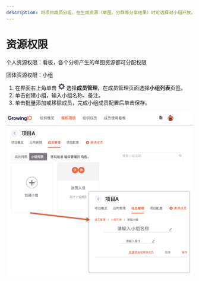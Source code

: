 ```yaml
---
description: 将项目成员分组，在生成资源（单图、分群等分享结果）时可选择对小组开放。
---
```


# 资源权限

个人资源权限：看板，各个分析产生的单图资源都可分配权限

团体资源权限：小组

1. 在界面右上角单击 ![](../../../.gitbook/assets/2019-10-10_18-59-32%20%281%29.png) 选择**成员管理**，在成员管理页面选择**小组列表**页签。
2. 单击创建小组，输入小组名称、备注。
3. 单击批量添加或移除成员，完成小组成员配置后单击保存。

![](../../../.gitbook/assets/image%20%2879%29.png)




